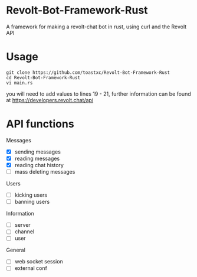 # Revolt-Bot-Framework-Rust
A framework for making a revolt-chat bot in rust, using curl and the Revolt API

# Usage 
```
git clone https://github.com/toastxc/Revolt-Bot-Framework-Rust
cd Revolt-Bot-Framework-Rust
vi main.rs
```
you will need to add values to lines 19 - 21, further information can be found at 
https://developers.revolt.chat/api

# API functions

Messages
- [x] sending messages
- [x] reading messages
- [x] reading chat history
- [ ] mass deleting messages

Users
- [ ] kicking users
- [ ] banning users

Information
- [ ] server
- [ ] channel
- [ ] user

General
- [ ] web socket session
- [ ] external conf
